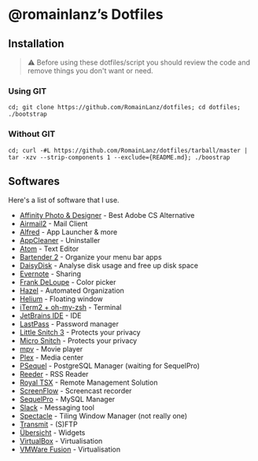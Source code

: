 # @romainlanz’s Dotfiles

## Installation

> :warning: Before using these dotfiles/script you should review the code and remove things you don't want or need.

### Using GIT

```shell
cd; git clone https://github.com/RomainLanz/dotfiles; cd dotfiles; ./bootstrap
```

### Without GIT

```shell
cd; curl -#L https://github.com/RomainLanz/dotfiles/tarball/master | tar -xzv --strip-components 1 --exclude={README.md}; ./boostrap
```

## Softwares

Here's a list of software that I use.

* [Affinity Photo & Designer](https://affinity.serif.com/) - Best Adobe CS Alternative
* [Airmail2](http://airmailapp.com/) - Mail Client
* [Alfred](https://www.alfredapp.com/) - App Launcher & more
* [AppCleaner](https://freemacsoft.net/appcleaner/) - Uninstaller
* [Atom](https://atom.io/) - Text Editor
* [Bartender 2](https://www.macbartender.com/) - Organize your menu bar apps
* [DaisyDisk](https://daisydiskapp.com/) - Analyse disk usage and free up disk space
* [Evernote](https://evernote.com) - Sharing
* [Frank DeLoupe](http://www.jumpzero.com/frank/) - Color picker
* [Hazel](https://www.noodlesoft.com/hazel.php) - Automated Organization
* [Helium](http://jadengeller.github.io/Helium/) - Floating window
* [iTerm2 + oh-my-zsh](https://www.iterm2.com/) - Terminal
* [JetBrains IDE](https://www.jetbrains.com/products.html) - IDE
* [LastPass](https://lastpass.com/) - Password manager
* [Little Snitch 3](https://www.obdev.at/products/littlesnitch/index.html) - Protects your privacy
* [Micro Snitch](https://www.obdev.at/products/microsnitch/index.html) - Protects your privacy
* [mpv](https://mpv.io/) - Movie player
* [Plex](http://plex.tv/) - Media center
* [PSequel](http://www.psequel.com/) - PostgreSQL Manager (waiting for SequelPro)
* [Reeder](http://reederapp.com/mac/) - RSS Reader
* [Royal TSX](http://www.royalapplications.com/ts/osx/features) - Remote Management Solution
* [ScreenFlow](http://www.telestream.net/screenflow/overview.htm) - Screencast recorder
* [SequelPro](http://www.sequelpro.com/) - MySQL Manager
* [Slack](https://slack.com/) - Messaging tool
* [Spectacle](https://www.spectacleapp.com/) - Tiling Window Manager (not really one)
* [Transmit](https://panic.com/transmit/) - (S)FTP
* [Übersicht](http://tracesof.net/uebersicht/) - Widgets
* [VirtualBox](https://www.virtualbox.org/) - Virtualisation
* [VMWare Fusion](https://www.vmware.com/products/fusion) - Virtualisation
